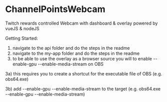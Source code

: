 # ChannelPointsWebcam
Twitch rewards controlled Webcam with dashboard & overlay powered by vueJS & nodeJS

Getting Started:
1) navigate to the api folder and do the steps in the readme
2) navigate to the my-app folder and do the steps in the readme
3) to be able to use the overlay as a browser source you will to enable --enable-gpu --enable-media-stream on OBS
 
3a) this requires you to create a shortcut for the executable file of OBS (e.g. obs64.exe) 
 
3b) add --enable-gpu --enable-media-stream to the target (e.g. obs64.exe --enable-gpu --enable-media-stream)
